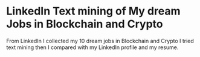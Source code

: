 # LinkedIn Text mining of My dream Jobs in Blockchain and Crypto

From LinkedIn I collected my 10 dream jobs in Blockchain and Crypto
I tried text mining then I compared with my LinkedIn profile and my resume. 
